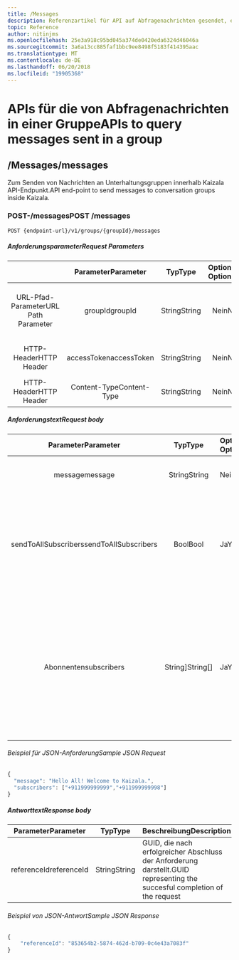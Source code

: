 ```yaml
---
title: /Messages
description: Referenzartikel für API auf Abfragenachrichten gesendet, einer Gruppe
topic: Reference
author: nitinjms
ms.openlocfilehash: 25e3a918c95bd045a374de0420eda6324d46046a
ms.sourcegitcommit: 3a6a13cc885faf1bbc9ee8498f5183f414395aac
ms.translationtype: MT
ms.contentlocale: de-DE
ms.lasthandoff: 06/20/2018
ms.locfileid: "19905368"
---
```

# <a name="apis-to-query-messages-sent-in-a-group"></a><span data-ttu-id="e2e22-103">APIs für die von Abfragenachrichten in einer Gruppe</span><span class="sxs-lookup"><span data-stu-id="e2e22-103">APIs to query messages sent in a group</span></span>
## <a name="messages"></a><span data-ttu-id="e2e22-104">/Messages</span><span class="sxs-lookup"><span data-stu-id="e2e22-104">/messages</span></span>
<span data-ttu-id="e2e22-105">Zum Senden von Nachrichten an Unterhaltungsgruppen innerhalb Kaizala API-Endpunkt.</span><span class="sxs-lookup"><span data-stu-id="e2e22-105">API end-point to send messages to conversation groups inside Kaizala.</span></span>

### <a name="post-messages"></a><span data-ttu-id="e2e22-106">POST-/messages</span><span class="sxs-lookup"><span data-stu-id="e2e22-106">POST /messages</span></span>

    POST {endpoint-url}/v1/groups/{groupId}/messages

##### <a name="request-parameters"></a><span data-ttu-id="e2e22-107">Anforderungsparameter</span><span class="sxs-lookup"><span data-stu-id="e2e22-107">Request Parameters</span></span>

|  | <span data-ttu-id="e2e22-108">Parameter</span><span class="sxs-lookup"><span data-stu-id="e2e22-108">Parameter</span></span> | <span data-ttu-id="e2e22-109">Typ</span><span class="sxs-lookup"><span data-stu-id="e2e22-109">Type</span></span> | <span data-ttu-id="e2e22-110">Optional?</span><span class="sxs-lookup"><span data-stu-id="e2e22-110">Optional?</span></span> | <span data-ttu-id="e2e22-111">Beschreibung</span><span class="sxs-lookup"><span data-stu-id="e2e22-111">Description</span></span> |
| :---: | :---: | :---: | :---: | :--- |
| <span data-ttu-id="e2e22-112">URL-Pfad-Parameter</span><span class="sxs-lookup"><span data-stu-id="e2e22-112">URL Path Parameter</span></span> | <span data-ttu-id="e2e22-113">groupId</span><span class="sxs-lookup"><span data-stu-id="e2e22-113">groupId</span></span> | <span data-ttu-id="e2e22-114">String</span><span class="sxs-lookup"><span data-stu-id="e2e22-114">String</span></span> | <span data-ttu-id="e2e22-115">Nein</span><span class="sxs-lookup"><span data-stu-id="e2e22-115">No</span></span> | <span data-ttu-id="e2e22-116">GUID, die die GroupId der Ressource bestimmte Gruppe darstellt.</span><span class="sxs-lookup"><span data-stu-id="e2e22-116">GUID representing the groupId of the specific group resource</span></span> |
| <span data-ttu-id="e2e22-117">HTTP-Header</span><span class="sxs-lookup"><span data-stu-id="e2e22-117">HTTP Header</span></span> | <span data-ttu-id="e2e22-118">accessToken</span><span class="sxs-lookup"><span data-stu-id="e2e22-118">accessToken</span></span> | <span data-ttu-id="e2e22-119">String</span><span class="sxs-lookup"><span data-stu-id="e2e22-119">String</span></span> | <span data-ttu-id="e2e22-120">Nein</span><span class="sxs-lookup"><span data-stu-id="e2e22-120">No</span></span> | <span data-ttu-id="e2e22-121">Access Token vom Auth Endpunkt</span><span class="sxs-lookup"><span data-stu-id="e2e22-121">Access Token received from the auth end-point</span></span> |
| <span data-ttu-id="e2e22-122">HTTP-Header</span><span class="sxs-lookup"><span data-stu-id="e2e22-122">HTTP Header</span></span> | <span data-ttu-id="e2e22-123">Content-Type</span><span class="sxs-lookup"><span data-stu-id="e2e22-123">Content-Type</span></span> | <span data-ttu-id="e2e22-124">String</span><span class="sxs-lookup"><span data-stu-id="e2e22-124">String</span></span> | <span data-ttu-id="e2e22-125">Nein</span><span class="sxs-lookup"><span data-stu-id="e2e22-125">No</span></span> | <span data-ttu-id="e2e22-126">Wert: Application/Json</span><span class="sxs-lookup"><span data-stu-id="e2e22-126">value: application/json</span></span> |

##### <a name="request-body"></a><span data-ttu-id="e2e22-127">Anforderungstext</span><span class="sxs-lookup"><span data-stu-id="e2e22-127">Request body</span></span>

| <span data-ttu-id="e2e22-128">Parameter</span><span class="sxs-lookup"><span data-stu-id="e2e22-128">Parameter</span></span> | <span data-ttu-id="e2e22-129">Typ</span><span class="sxs-lookup"><span data-stu-id="e2e22-129">Type</span></span> | <span data-ttu-id="e2e22-130">Optional?</span><span class="sxs-lookup"><span data-stu-id="e2e22-130">Optional?</span></span> | <span data-ttu-id="e2e22-131">Beschreibung</span><span class="sxs-lookup"><span data-stu-id="e2e22-131">Description</span></span> |
| :---: | :---: | :--- | :--- |
| <span data-ttu-id="e2e22-132">message</span><span class="sxs-lookup"><span data-stu-id="e2e22-132">message</span></span> | <span data-ttu-id="e2e22-133">String</span><span class="sxs-lookup"><span data-stu-id="e2e22-133">String</span></span> | <span data-ttu-id="e2e22-134">Nein</span><span class="sxs-lookup"><span data-stu-id="e2e22-134">No</span></span> | <span data-ttu-id="e2e22-135">Textnachricht (Max 1.000 Zeichen begrenzt) gesendet werden</span><span class="sxs-lookup"><span data-stu-id="e2e22-135">Text message to be sent (Max limit of 1000 Characters)</span></span> |
| <span data-ttu-id="e2e22-136">sendToAllSubscribers</span><span class="sxs-lookup"><span data-stu-id="e2e22-136">sendToAllSubscribers</span></span> | <span data-ttu-id="e2e22-137">Bool</span><span class="sxs-lookup"><span data-stu-id="e2e22-137">Bool</span></span> | <span data-ttu-id="e2e22-138">Ja</span><span class="sxs-lookup"><span data-stu-id="e2e22-138">Yes</span></span> | <span data-ttu-id="e2e22-139">Standard: false.</span><span class="sxs-lookup"><span data-stu-id="e2e22-139">Default: false.</span></span> <span data-ttu-id="e2e22-140">Gültige nur im Fall der GroupId öffentliche Gruppe gehört.</span><span class="sxs-lookup"><span data-stu-id="e2e22-140">Valid only in case the groupId belongs to a Public Group.</span></span> <span data-ttu-id="e2e22-141">True, um die Text-Nachricht an alle Abonnenten senden bewirkt, dass die das Token Benutzer Admin der Gruppe der öffentlich sein</span><span class="sxs-lookup"><span data-stu-id="e2e22-141">True to send the text message to all subscribers which requires the token's user to be admin of the Public Group</span></span> |
| <span data-ttu-id="e2e22-142">Abonnenten</span><span class="sxs-lookup"><span data-stu-id="e2e22-142">subscribers</span></span> | <span data-ttu-id="e2e22-143">String]</span><span class="sxs-lookup"><span data-stu-id="e2e22-143">String[]</span></span> | <span data-ttu-id="e2e22-144">Ja</span><span class="sxs-lookup"><span data-stu-id="e2e22-144">Yes</span></span> | <span data-ttu-id="e2e22-145">Jedes Element entspricht einer Mobiltelefonnummer (mit Ländercode.</span><span class="sxs-lookup"><span data-stu-id="e2e22-145">Each element corresponds to a mobile number(with country code.</span></span> <span data-ttu-id="e2e22-146">EG.</span><span class="sxs-lookup"><span data-stu-id="e2e22-146">Eg.</span></span> <span data-ttu-id="e2e22-147">+911999999999).</span><span class="sxs-lookup"><span data-stu-id="e2e22-147">+911999999999).</span></span> <span data-ttu-id="e2e22-148">Textnachricht wird nur für die ausgewählten Abonnenten gesendet werden.</span><span class="sxs-lookup"><span data-stu-id="e2e22-148">Text message will be sent only to the selected subscribers.</span></span> <span data-ttu-id="e2e22-149">Für selektive Kommunikation für Abonnenten im Kontext eines öffentliche Gruppe verwendet werden soll</span><span class="sxs-lookup"><span data-stu-id="e2e22-149">To be used for selective communication to subscribers in context of a Public Group</span></span> |

###### <a name="sample-json-request"></a><span data-ttu-id="e2e22-150">Beispiel für JSON-Anforderung</span><span class="sxs-lookup"><span data-stu-id="e2e22-150">Sample JSON Request</span></span>

```javascript
{
  "message": "Hello All! Welcome to Kaizala.",
  "subscribers": ["+911999999999","+911999999998"]
}
```

##### <a name="response-body"></a><span data-ttu-id="e2e22-151">Antworttext</span><span class="sxs-lookup"><span data-stu-id="e2e22-151">Response body</span></span>

| <span data-ttu-id="e2e22-152">Parameter</span><span class="sxs-lookup"><span data-stu-id="e2e22-152">Parameter</span></span> | <span data-ttu-id="e2e22-153">Typ</span><span class="sxs-lookup"><span data-stu-id="e2e22-153">Type</span></span> | <span data-ttu-id="e2e22-154">Beschreibung</span><span class="sxs-lookup"><span data-stu-id="e2e22-154">Description</span></span> |
| :---: | :---: | :--- |
| <span data-ttu-id="e2e22-155">referenceId</span><span class="sxs-lookup"><span data-stu-id="e2e22-155">referenceId</span></span> | <span data-ttu-id="e2e22-156">String</span><span class="sxs-lookup"><span data-stu-id="e2e22-156">String</span></span> | <span data-ttu-id="e2e22-157">GUID, die nach erfolgreicher Abschluss der Anforderung darstellt.</span><span class="sxs-lookup"><span data-stu-id="e2e22-157">GUID representing the succesful completion of the request</span></span> |

###### <a name="sample-json-response"></a><span data-ttu-id="e2e22-158">Beispiel von JSON-Antwort</span><span class="sxs-lookup"><span data-stu-id="e2e22-158">Sample JSON Response</span></span>

```javascript
{
    "referenceId": "853654b2-5874-462d-b709-0c4e43a7083f"
}
```
